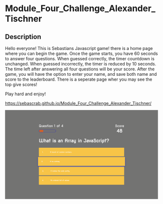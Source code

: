 # Module_Four_Challenge_Alexander_Tischner

## Description 

Hello everyone! This is Sebastians Javascript game! there is a home page where you can begin the game. Once the game starts, you have 60 seconds to answer four questions. When guessed correctly, the timer countdown is unchanged. When guessed incorrectly, the timer is reduced by 10 seconds. The time left after answering all four questions will be your score. After the game, you will have the option to enter your name, and save both name and score to the leaderboard. There is a seperate page wher you may see the top give scores! 

Play hard and enjoy! 

https://sebascrab.github.io/Module_Four_Challenge_Alexander_Tischner/

![image of Sebastian's JavaScript Game](assets/images/Sebastian's%20JS%20Game.png)
